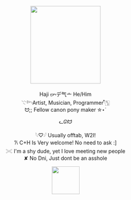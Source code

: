 
<p align="center">
  <img src="https://fridaynightfunkin.wiki.gg/images/c/c9/BFCheerPose.gif"width="190" height="210" />
</p>

<p align="center">
Haji ᡕᠵデ气亠  He/Him <br>
𓇢𓆸Artist, Musician, Programmer𓍢ִ໋🀦 <br>
  ᗢ;; Fellow canon pony maker ✮⋆˙ <br>
</p>



<p align="center">
ᓚᘏᗢ 
</p>

<p align="center">
𓆩♡𓆪 Usually offtab, W2I! <br>
𐙚 C+H Is Very welcome! No need to ask :] <br>
𓏵 I'm a shy dude, yet I love meeting new people <br>
✘ No Dni, Just dont be an asshole <br>
</p>

<p align="center">
  <img src="https://media.tenor.com/BS-Tne5BS0IAAAAi/stardew-valley.gif"width="75" height="75" />
</p>
